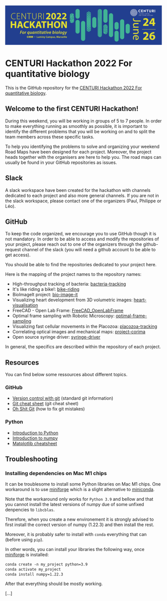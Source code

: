 ![Hackathon-banner](/profile/images/banner.jpg)
# CENTURI Hackathon 2022 For quantitative biology

This is the GitHub repository for the [CENTURI Hackathon 2022 For quantitative biology].

<!-- <img src="/profile/images/poster.jpg" alt="Hackathon-poster" width="200"/> -->

## Welcome to the first CENTURI Hackathon!

During this weekend, you will be working in groups of 5 to 7 people. In order to make
everything running as smoothly as possible, it is important to identify the different
problems that you will be working on and to split the team members across these specific
tasks.

To help you identifying the problems to solve and organizing your weekend Road Maps have
been designed for each project. Moreover, the project heads together with the organisers
are here to help you. The road maps can usually be found in your GitHub repositories as
issues.

## Slack
A slack workspace have been created for the hackathon with channels dedicated to each
project and also more general channels. If you are not in the slack workspace, please contact
one of the organizers (Paul, Philippe or Léo).

## GitHub
To keep the code organized, we encourage you to use GitHub though it is not mandatory.
In order to be able to access and modify the repositories of your project, please reach out
to one of the organizers through the github-request channel of the slack (you will need a github
account to be able to get access).

You should be able to find the repositories dedicated to your project here.

Here is the mapping of the project names to the repository names:
- High-throughput tracking of bacteria: [bacteria-tracking]
- It's like riding a bike!: [bike-riding]
- BioImageIt project: [bio-image-it]
- Visualizing heart development from 3D volumetric images: [heart-visualisation]
- FreeCAD - Open Lab Frame: [FreeCAD_OpenLabFrame]
- Optimal frame sampling with Robotic Microscopy: [optimal-frame-sampling]
- Visualizing fast cellular movements in the Placozoa: [placozoa-tracking]
- Correlating optical images and mechanical maps: [project-corima]
- Open source syringe driver: [syringe-driver]

In general, the specifics are described within the repository of each project.

## Resources

You can find below some ressources about different topics.

### GitHub
- [Version control with git](https://swcarpentry.github.io/git-novice/) (standard
git information)
- [Git cheat sheet](https://www.git-tower.com/blog/git-cheat-sheet/) (git cheat sheet)
- [Oh Shit Git](https://ohshitgit.com/) (how to fix git mistakes)

### Python
- [Introduction to Python](https://guignardlab.github.io/CenTuri-Course-2022/1-Introduction-to-Python/Resources/1-Variables.html)
- [Introduction to numpy](https://numpy.org/doc/stable/user/quickstart.html)
- [Matplotlib cheatsheet](https://github.com/matplotlib/cheatsheets)

## Troubleshooting

### Installing dependencies on Mac M1 chips
It can be troublesome to install some Python libraries on Mac M1 chips.
One workaround is to use [miniforge] which is a slight alternative to [miniconda].

Note that the workaround only works for `Python 3.9` and bellow and that you cannot
install the latest versions of numpy due of some unfixed denpencies to `libcblas`.

Therefore, when you create a new environement it is strongly advised to first install
the correct version of numpy (1.22.3) and then install the rest.

Moreover, it is probably safer to install with `conda` everything that can (before using
`pip`).

In other words, you can install your libraries the following way, once [miniforge] is installed:
```shell
conda create -n my_project python=3.9
conda activate my_project
conda install numpy=1.22.3
```
After that everything should be mostly working.

[...]

[CENTURI Hackathon 2022 For quantitative biology]: https://centuri-livingsystems.org/hackathon-2022/
[bacteria-tracking]: https://github.com/CENTURI-Hackathon-2022/bacteria-tracking
[bike-riding]: https://github.com/CENTURI-Hackathon-2022/bike-riding
[bio-image-it]: https://github.com/CENTURI-Hackathon-2022/bio-image-it
[heart-visualisation]: https://github.com/CENTURI-Hackathon-2022/heart-visualisation
[FreeCAD_OpenLabFrame]: https://github.com/CENTURI-Hackathon-2022/FreeCAD_OpenLabFrame
[optimal-frame-sampling]: https://github.com/CENTURI-Hackathon-2022/optimal-frame-sampling
[placozoa-tracking]: https://github.com/CENTURI-Hackathon-2022/placozoa-tracking
[project-corima]: https://github.com/CENTURI-Hackathon-2022/project-corima
[syringe-driver]: https://github.com/CENTURI-Hackathon-2022/syringe-driver
[miniforge]: https://github.com/conda-forge/miniforge
[miniconda]: https://docs.conda.io/en/latest/miniconda.html

